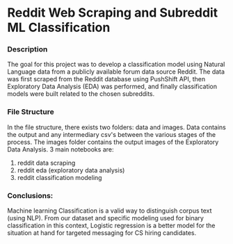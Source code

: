 # Reddit Web Scraping and Subreddit ML Classification

### Description

The goal for this project was to develop a classification model using Natural Language data from a publicly available forum data source Reddit. The data was first scraped from the Reddit database using PushShift API, then Exploratory Data Analysis (EDA) was performed, and finally classification models were built related to the chosen subreddits. 


### File Structure
In the file structure, there exists two folders: data and images. Data contains the output and any intermediary csv's between the various stages of the process. The images folder contains the output images of the Exploratory Data Analysis. 
3 main notebooks are: 

1) reddit data scraping
2) reddit eda (exploratory data analysis)
3) reddit classification modeling

### Conclusions:

Machine learning Classification is a valid way to distinguish corpus text (using NLP). From our dataset and specific modeling used for binary classification in this context, Logistic regression is a better model for the situation at hand for targeted messaging for CS hiring candidates. 

